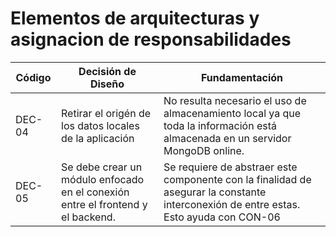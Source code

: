 # Elementos de arquitecturas y asignacion de responsabilidades

| Código | Decisión de Diseño                                                              | Fundamentación                                                                                                                        |
| ------ | ------------------------------------------------------------------------------- | ------------------------------------------------------------------------------------------------------------------------------------- |
| DEC-04 | Retirar el origén de los datos locales de la aplicación                         | No resulta necesario el uso de almacenamiento local ya que toda la información está almacenada en un servidor MongoDB online.         |
| DEC-05 | Se debe crear un módulo enfocado en el conexión entre el frontend y el backend. | Se requiere de abstraer este componente con la finalidad de asegurar la constante interconexión de entre estas. Esto ayuda con CON-06 |


